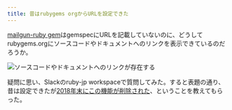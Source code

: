 ```yaml
---
title: 昔はrubygems orgからURLを設定できた
---
```

[mailgun-ruby gem](https://rubygems.org/gems/mailgun-ruby)はgemspecにURLを記載していないのに、どうしてrubygems.orgにソースコードやドキュメントへのリンクを表示できているのだろうか。

![](https://lh6.googleusercontent.com/da1X4vq4BHpXtUUwCk_Ucyo3azP61Hz_0SH21thF0nSDS5xSD6qMP9ncCZk5dSf9Z7YvcfZnaMmjm2g-EpZsQG8fn5PWHN0-n_6ZIiYLPUd2g80jW8xlGL5EnvK-8V-yoeHi6YMiYbgf4vL1aYZPnu_Jpwg71rrGNKrZ32JA3o-qL9CTkfp3bFXiyZM9 "ソースコードやドキュメントへのリンクが存在する")

疑問に思い、Slackのruby-jp workspaceで質問してみた。すると表題の通り、昔は設定できたが[2018年末にこの機能が削除された](https://github.com/rubygems/rubygems.org/pull/1815)、ということを教えてもらった。

